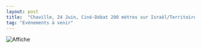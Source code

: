 ```yaml
---
layout: post
title:  "Chaville, 24 Juin, Ciné-Débat 200 mètres sur Israël/Territoires occupés de Palestine"
tag: "Evénements à venir"
---
```


![Affiche]({{site.url}}/SiteAmnesty121/assets/images/200m.png)
